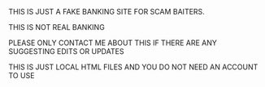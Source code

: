 THIS IS JUST A FAKE BANKING SITE FOR SCAM BAITERS. 

THIS IS NOT REAL BANKING

PLEASE ONLY CONTACT ME ABOUT THIS IF THERE ARE ANY SUGGESTING EDITS OR UPDATES

THIS IS JUST LOCAL HTML FILES AND YOU DO NOT NEED AN ACCOUNT TO USE
